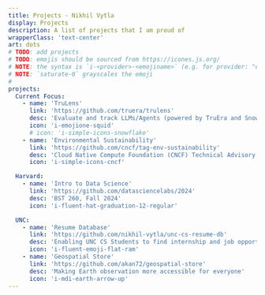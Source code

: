 ```yaml
---
title: Projects - Nikhil Vytla
display: Projects
description: A list of projects that I am proud of
wrapperClass: 'text-center'
art: dots
# TODO: add projects
# TODO: emojis should be sourced from https://icones.js.org/
# NOTE: the syntax is `i-<provider>-<emojiname>` (e.g. for provider: "emojione" and emojiname: "squid" --> `i-emojione-squid`)
# NOTE: `saturate-0` grayscales the emoji
# 
projects:
  Current Focus:
    - name: 'TruLens'
      link: 'https://github.com/truera/trulens'
      desc: 'Evaluate and track LLMs/Agents (powered by TruEra and Snowflake)'
      icon: 'i-emojione-squid'
      # icon: 'i-simple-icons-snowflake'
    - name: 'Environmental Sustainability'
      link: 'https://github.com/cncf/tag-env-sustainability'
      desc: 'Cloud Native Compute Foundation (CNCF) Technical Advisory Group (TAG)'
      icon: 'i-simple-icons-cncf'

  Harvard:
    - name: 'Intro to Data Science'
      link: 'https://github.com/datasciencelabs/2024'
      desc: 'BST 260, Fall 2024'
      icon: 'i-fluent-hat-graduation-12-regular'

  UNC:
    - name: 'Resume Database'
      link: 'https://github.com/nikhil-vytla/unc-cs-resume-db'
      desc: 'Enabling UNC CS Students to find internship and job opportunities'
      icon: 'i-fluent-emoji-flat-ram'
    - name: 'Geospatial Store'
      link: 'https://github.com/akan72/geospatial-store'
      desc: 'Making Earth observation more accessible for everyone'
      icon: 'i-mdi-earth-arrow-up'
---
```


<!-- @layout-full-width -->
<ListProjects :projects="frontmatter.projects" />
